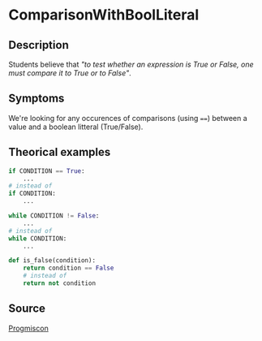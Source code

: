 # ComparisonWithBoolLiteral

## Description

Students believe that *"to test whether an expression is True or False, one must compare it to True or to False"*.

## Symptoms

We're looking for any occurences of comparisons (using `==`) between a value and a boolean litteral (True/False).

## Theorical examples

```py
if CONDITION == True:
    ...
# instead of
if CONDITION:
    ...
```
```py
while CONDITION != False:
    ...
# instead of
while CONDITION:
    ...
```
```py
def is_false(condition):
    return condition == False
    # instead of 
    return not condition
```

## Source
[Progmiscon](https://progmiscon.org/misconceptions/Python/ComparisonWithBoolLiteral/)